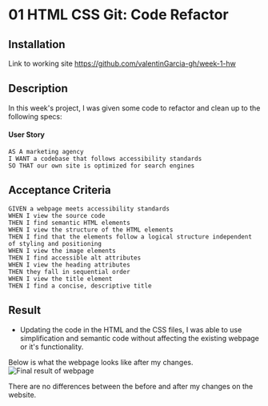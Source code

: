 # 01 HTML CSS Git: Code Refactor

## Installation
Link to working site 
<https://github.com/valentinGarcia-gh/week-1-hw>

## Description

In this week's project, I was given some code to refactor and clean up to the following specs:

#### User Story

```
AS A marketing agency
I WANT a codebase that follows accessibility standards
SO THAT our own site is optimized for search engines
```

## Acceptance Criteria

```
GIVEN a webpage meets accessibility standards
WHEN I view the source code
THEN I find semantic HTML elements
WHEN I view the structure of the HTML elements
THEN I find that the elements follow a logical structure independent of styling and positioning
WHEN I view the image elements
THEN I find accessible alt attributes
WHEN I view the heading attributes
THEN they fall in sequential order
WHEN I view the title element
THEN I find a concise, descriptive title
```

## Result

* Updating the code in the HTML and the CSS files, I was able to use simplification and semantic code without affecting the existing webpage or it's functionality.

Below is what the webpage looks like after my changes. 
![Final result of webpage](./Assets/127.0.0.1_5501_Develop_index.html.png)

There are no differences between the before and after my changes on the website. 